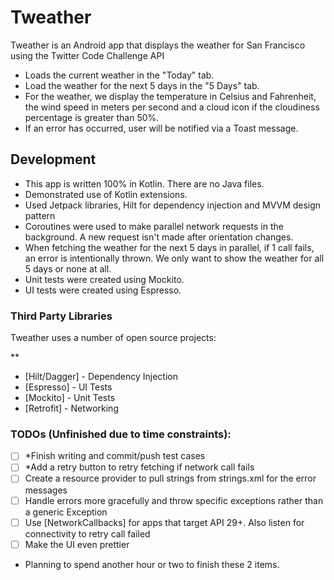 # Tweather

Tweather is an Android app that displays the weather for San Francisco using the Twitter Code Challenge API
  - Loads the current weather in the "Today" tab.
  - Load the weather for the next 5 days in the "5 Days" tab.
  - For the weather, we display the temperature in Celsius and Fahrenheit, the wind speed in meters per second and a cloud icon if the cloudiness percentage is greater than 50%.
  - If an error has occurred, user will be notified via a Toast message.

## Development

  - This app is written 100% in Kotlin. There are no Java files.
  - Demonstrated use of Kotlin extensions.
  - Used Jetpack libraries, Hilt for dependency injection and MVVM design pattern
  - Coroutines were used to make parallel network requests in the background. A new request isn't made after orientation changes.
  - When fetching the weather for the next 5 days in parallel, if 1 call fails, an error is intentionally thrown. We only want to show the weather for all 5 days or none at all.
  - Unit tests were created using Mockito.
  - UI tests were created using Espresso.

### Third Party Libraries

Tweather uses a number of open source projects:

**
* [Hilt/Dagger] - Dependency Injection
* [Espresso] - UI Tests
* [Mockito] - Unit Tests
* [Retrofit] - Networking

### TODOs (Unfinished due to time constraints):
- [ ] *Finish writing and commit/push test cases
- [ ] *Add a retry button to retry fetching if network call fails
- [ ] Create a resource provider to pull strings from strings.xml for the error messages
- [ ] Handle errors more gracefully and throw specific exceptions rather than a generic Exception
- [ ] Use [NetworkCallbacks] for apps that target API 29+. Also listen for connectivity to retry call failed
- [ ] Make the UI even prettier

* Planning to spend another hour or two to finish these 2 items.



